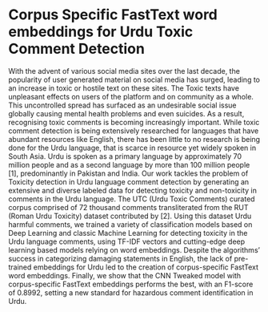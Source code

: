# Corpus Specific FastText word embeddings for Urdu Toxic Comment Detection

With the advent of various social media sites over the last decade, the popularity of user generated material on social media has surged, leading to an increase in toxic or hostile text on these sites. The Toxic texts have unpleasant effects on users of the platform and on community as a whole. This uncontrolled spread has surfaced as an undesirable social issue globally causing mental health problems and even suicides. As a result, recognising toxic comments is becoming increasingly important. While toxic comment detection is being extensively researched for languages that have abundant resources like English, there has been little to no research is being done for the Urdu language, that is scarce in resource yet widely spoken in South Asia. Urdu is spoken as a primary language by approximately 70 million people and as a second language by more than 100 million people [1], predominantly in Pakistan and India. Our work tackles the problem of Toxicity detection in Urdu language comment detection by generating an extensive and diverse labeled data for detecting toxicity and non-toxicity in comments in the Urdu language. The UTC (Urdu Toxic Comments) curated corpus comprised of 72 thousand comments transliterated from the RUT (Roman Urdu Toxicity) dataset contributed by [2]. Using this dataset Urdu harmful comments, we trained a variety of classification models based on Deep Learning and classic Machine Learning for detecting toxicity in the Urdu language comments, using TF-IDF vectors and cutting-edge deep learning based models relying on word embeddings. Despite the algorithms’ success in categorizing damaging statements in English, the lack of pre-trained embeddings for Urdu led to the creation of corpus-specific FastText word embeddings. Finally, we show that the CNN Tweaked model with corpus-specific FastText embeddings performs the best, with an F1-score of 0.8992, setting a new standard for hazardous comment identification in Urdu.
